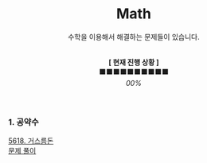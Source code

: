 <div align="center">

# Math


수학을 이용해서 해결하는 문제들이 있습니다.<br><br>

**[ 현재 진행 상황 ]**<br>
⬛⬛⬛⬛⬛⬛⬛⬛⬛⬛<br>
_00%_
<br><br><br>

</div>


### 1. 공약수<br>
<a href="https://www.acmicpc.net/problem/5618">5618. 거스름돈</a><br>
<a href="https://github.com/minyoung529/AlgorithmStudy/blob/main/Greedy/1_Common_Factor.cpp">문제 풀이</a><br>
